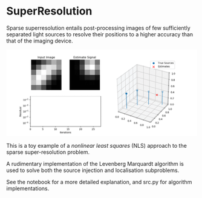 # SuperResolution

Sparse superresolution entails post-processing images of few sufficiently separated light sources to resolve their positions to a higher accuracy than that of the imaging device.

<img src="https://github.com/jcvdwlt/SuperResolution/blob/master/figs/sr4.gif" > 

This is a toy example of a *nonlinear least squares* (NLS) approach to the sparse super-resolution problem.  

A rudimentary implementation of the Levenberg Marquardt algorithm is used to solve both the source injection and localisation subproblems.

See the notebook for a more detailed explanation, and src.py for algorithm implementations.

